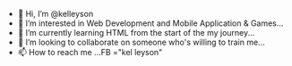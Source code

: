 - 👋 Hi, I’m @kelleyson
- 👀 I’m interested in Web Development and Mobile Application & Games...
- 🌱 I’m currently learning HTML from the start of the my journey...
- 💞️ I’m looking to collaborate on someone who's willing to train me...
- 📫 How to reach me ...FB ="kel leyson"

<!---
kelleyson/kelleyson is a ✨ special ✨ repository because its `README.md` (this file) appears on your GitHub profile.
You can click the Preview link to take a look at your changes.
--->
